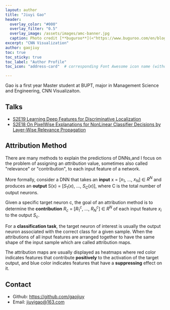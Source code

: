 ```yaml
---
layout: author
title: "Jiuyi Gao"
header:
  overlay_color: "#000"
  overlay_filter: "0.5"
  overlay_image: /assets/images/amc-banner.jpg
  caption: Photo credit [**buguroo**](<"https://www.buguroo.com/en/blog/topic/ai">)
excerpt: "CNN Visualization"
author: gaojiuy
toc: true
toc_sticky: true
toc_label: "Author Profile"
toc_icon: "address-card"  # corresponding Font Awesome icon name (without fa prefix)

---
```


Gao is a first year Master student at BUPT, major in Management Science and Engineering, CNN Visualizaiton.

## Talks

- [S2E19 Learning Deep Features for Discriminative Localization](<"https://ai-ml.club/events/seminar-meeting-minutes-2-19/">)
- [S2E18 On PixelWise Explanations for NonLinear Classifier Decisions by Layer-Wise Relevance Propagation](<"https://ai-ml.club/events/seminar-meeting-minutes-2-18/">)

## Attribution Method

There are many methods to explain the predictions of DNNs,and I focus on the problem of assigning an *attribution* value, sometimes also called "relevance" or "contribution", to each input feature of a network.

More formally, consider a DNN that takes an **input** x = [$x_1$, ..., $x_N$] ∈ $R^N$ and produces an **output** S(x) = [$S_1(x)$, ..., $S_C(x)$],
where C is the total number of output neurons.

Given a specific target neuron c, the goal of an attribution method is to determine the **contribution**
$R_c$ = [$R_1^c$, ..., $R_N^c$] ∈ $R^N$ of each input feature $x_i$ to the output $S_c$.

For a **classification task**, the target neuron of interest is usually the output neuron associated with the correct class for a given sample. When the attributions of all input features are arranged together to have the same shape of the input sample which are called attribution maps.

The attribution maps are usually displayed as heatmaps where red color indicates features that contribute **positively** to the activation of the target output, and blue color indicates features that have a **suppressing** effect on it.

## Contact

- Github: <https://github.com/gaojiuy>
- Email: <jiuyigao@163.com>
